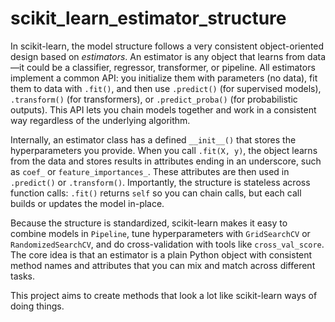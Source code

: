 # scikit_learn_estimator_structure

In scikit-learn, the model structure follows a very consistent object-oriented design based on *estimators*. An estimator is any object that learns from data—it could be a classifier, regressor, transformer, or pipeline. All estimators implement a common API: you initialize them with parameters (no data), fit them to data with `.fit()`, and then use `.predict()` (for supervised models), `.transform()` (for transformers), or `.predict_proba()` (for probabilistic outputs). This API lets you chain models together and work in a consistent way regardless of the underlying algorithm.

Internally, an estimator class has a defined `__init__()` that stores the hyperparameters you provide. When you call `.fit(X, y)`, the object learns from the data and stores results in attributes ending in an underscore, such as `coef_` or `feature_importances_`. These attributes are then used in `.predict()` or `.transform()`. Importantly, the structure is stateless across function calls: `.fit()` returns `self` so you can chain calls, but each call builds or updates the model in-place.

Because the structure is standardized, scikit-learn makes it easy to combine models in `Pipeline`, tune hyperparameters with `GridSearchCV` or `RandomizedSearchCV`, and do cross-validation with tools like `cross_val_score`. The core idea is that an estimator is a plain Python object with consistent method names and attributes that you can mix and match across different tasks.

This project aims to create methods that look a lot like scikit-learn ways of doing things.
